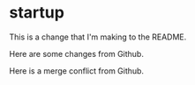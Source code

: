 # startup

This is a change that I'm making to the README.

Here are some changes from Github.

Here is a merge conflict from Github.
